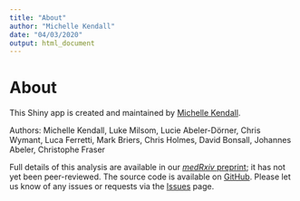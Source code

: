 ```yaml
---
title: "About"
author: "Michelle Kendall"
date: "04/03/2020"
output: html_document
---
```


<!-- NB you need to perform
     library(knitr)
     knit(about.Rmd)
     to create the md file
     to be used in the shiny app -->
    
# About

This Shiny app is created and maintained by <a href="https://michellekendall.github.io/" target="_blank">Michelle Kendall</a>. 

Authors: Michelle Kendall, Luke Milsom, Lucie Abeler-Dörner, Chris Wymant, Luca Ferretti, Mark Briers, Chris Holmes, David Bonsall, Johannes Abeler, Christophe Fraser

Full details of this analysis are available in our <a href="https://medrxiv.org/cgi/content/short/2020.07.12.20151753v1" target="_blank">*medRxiv* preprint</a>; it has not yet been peer-reviewed. The source code is available on [GitHub](https://github.com/BDI-pathogens/LocalCovidTracker). Please let us know of any issues or requests via the [Issues](https://github.com/BDI-pathogens/LocalCovidTracker/issues) page.




